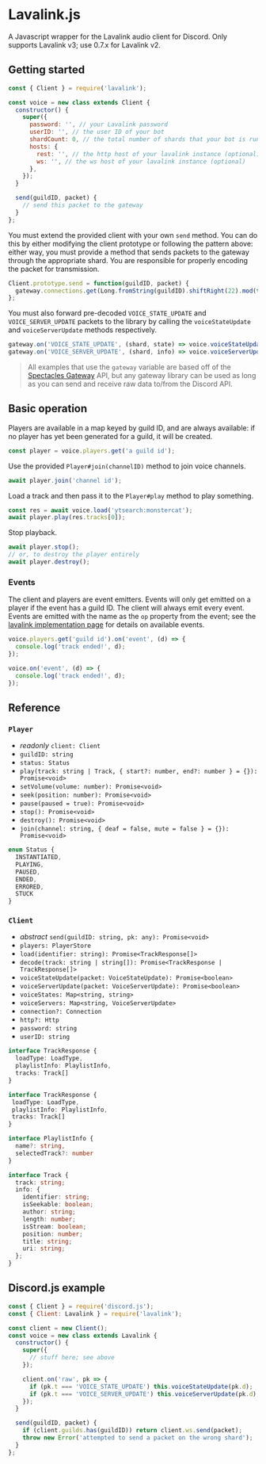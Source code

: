 # Lavalink.js

A Javascript wrapper for the Lavalink audio client for Discord. Only supports Lavalink v3; use 0.7.x for Lavalink v2.

## Getting started

```js
const { Client } = require('lavalink');

const voice = new class extends Client {
  constructor() {
    super({
      password: '', // your Lavalink password
      userID: '', // the user ID of your bot
      shardCount: 0, // the total number of shards that your bot is running (optional, useful if you're load balancing)
      hosts: {
        rest: '', // the http host of your lavalink instance (optional)
        ws: '', // the ws host of your lavalink instance (optional)
      },
    });
  }

  send(guildID, packet) {
    // send this packet to the gateway
  }
};
```

You must extend the provided client with your own `send` method. You can do this by either modifying the client prototype or following the pattern above: either way, you must provide a method that sends packets to the gateway through the appropriate shard. You are responsible for properly encoding the packet for transmission.

```js
Client.prototype.send = function(guildID, packet) {
  gateway.connections.get(Long.fromString(guildID).shiftRight(22).mod(this.shardCount)).send(packet);
};
```

You must also forward pre-decoded `VOICE_STATE_UPDATE` and `VOICE_SERVER_UPDATE` packets to the library by calling the `voiceStateUpdate` and `voiceServerUpdate` methods respectively.

```js
gateway.on('VOICE_STATE_UPDATE', (shard, state) => voice.voiceStateUpdate(state)); // forward voice state updates
gateway.on('VOICE_SERVER_UPDATE', (shard, info) => voice.voiceServerUpdate(info)); // forward voice server updates
```

> All examples that use the `gateway` variable are based off of the [Spectacles Gateway](https://github.com/spec-tacles/gateway.js) API, but any gateway library can be used as long as you can send and receive raw data to/from the Discord API.

## Basic operation

Players are available in a map keyed by guild ID, and are always available: if no player has yet been generated for a guild, it will be created.

```js
const player = voice.players.get('a guild id');
```

Use the provided `Player#join(channelID)` method to join voice channels.

```js
await player.join('channel id');
```

Load a track and then pass it to the `Player#play` method to play something.

```js
const res = await voice.load('ytsearch:monstercat');
await player.play(res.tracks[0]);
```

Stop playback.

```js
await player.stop();
// or, to destroy the player entirely
await player.destroy();
```

### Events

The client and players are event emitters. Events will only get emitted on a player if the event has a guild ID. The client will always emit every event. Events are emitted with the name as the `op` property from the event; see the [lavalink implementation page](https://github.com/Frederikam/Lavalink/blob/master/IMPLEMENTATION.md#incoming-messages) for details on available events.

```js
voice.players.get('guild id').on('event', (d) => {
  console.log('track ended!', d);
});

voice.on('event', (d) => {
  console.log('track ended!', d);
});
```

## Reference

### `Player`

- *readonly* `client: Client`
- `guildID: string`
- `status: Status`
- `play(track: string | Track, { start?: number, end?: number } = {}): Promise<void>`
- `setVolume(volume: number): Promise<void>`
- `seek(position: number): Promise<void>`
- `pause(paused = true): Promise<void>`
- `stop(): Promise<void>`
- `destroy(): Promise<void>`
- `join(channel: string, { deaf = false, mute = false } = {}): Promise<void>`

```ts
enum Status {
  INSTANTIATED,
  PLAYING,
  PAUSED,
  ENDED,
  ERRORED,
  STUCK
}
```

### `Client`

- *abstract* `send(guildID: string, pk: any): Promise<void>`
- `players: PlayerStore`
- `load(identifier: string): Promise<TrackResponse[]>`
- `decode(track: string | string[]): Promise<TrackResponse | TrackResponse[]>`
- `voiceStateUpdate(packet: VoiceStateUpdate): Promise<boolean>`
- `voiceServerUpdate(packet: VoiceServerUpdate): Promise<boolean>`
- `voiceStates: Map<string, string>`
- `voiceServers: Map<string, VoiceServerUpdate>`
- `connection?: Connection`
- `http?: Http`
- `password: string`
- `userID: string`

```ts
interface TrackResponse {
  loadType: LoadType,
  playlistInfo: PlaylistInfo,
  tracks: Track[]
}

interface TrackResponse {
 loadType: LoadType,
 playlistInfo: PlaylistInfo,
 tracks: Track[]
}

interface PlaylistInfo {
  name?: string,
  selectedTrack?: number
}

interface Track {
  track: string;
  info: {
    identifier: string;
    isSeekable: boolean;
    author: string;
    length: number;
    isStream: boolean;
    position: number;
    title: string;
    uri: string;
  };
}
```

## Discord.js example

```js
const { Client } = require('discord.js');
const { Client: Lavalink } = require('lavalink');

const client = new Client();
const voice = new class extends Lavalink {
  constructor() {
    super({
      // stuff here; see above
    });

    client.on('raw', pk => {
      if (pk.t === 'VOICE_STATE_UPDATE') this.voiceStateUpdate(pk.d);
      if (pk.t === 'VOICE_SERVER_UPDATE') this.voiceServerUpdate(pk.d);
    });
  }

  send(guildID, packet) {
    if (client.guilds.has(guildID)) return client.ws.send(packet);
    throw new Error('attempted to send a packet on the wrong shard');
  }
};
```
